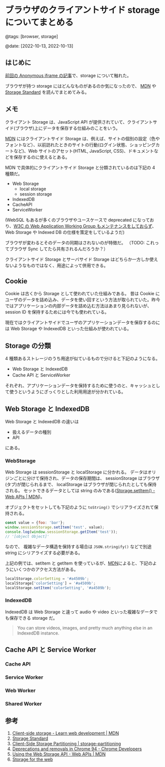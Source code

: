 # ブラウザのクライアントサイド storage についてまとめる

@tags: [browser, storage]

@date: [2022-10-13, 2022-10-13]

## はじめに

[前回の Anonymous iframe の記事](https://blog.bokken.io/articles/2022-09-27/about-anonymous-iframe.html)で、storage について触れた。

ブラウザが持つ storage にはどんなものがあるのか気になったので、
[MDN](https://developer.mozilla.org/en-US/docs/Learn/JavaScript/Client-side_web_APIs/Client-side_storage) や [Storage Standard](https://storage.spec.whatwg.org/) を読んでまとめてみる。

## メモ

クライアント Storage は、JavaScript API が提供されていて、クライアントサイド(ブラウザ)上にデータを保存する仕組みのことをいう。

[MDN](https://developer.mozilla.org/en-US/docs/Learn/JavaScript/Client-side_web_APIs/Client-side_storage)
にはクライアントサイド Storage は、例えば、サイトの個別の設定（色やフォントなど）、以前訪れたときのサイトの行動(ログイン状態、ショッピングカートなど)、Web サイトのアセット(HTML, JavaScript, CSS)、ドキュメントなどを保存するのに使えるとある。

MDN で具体的にクライアントサイド Storage と分類されているのは下記の 4 種類だ。

* Web Storage
    * local storage
    * session storage
* IndexedDB
* CacheAPI
* ServiceWorker

(WebSQL もあるが多くのブラウザやユースケースで deprecated になっており、[W3C の Web Application Working Group もメンテナンスをしておらず](https://www.w3.org/TR/webdatabase/)、 Web Storage や Indexed DB の仕様を策定をしているようだ)

ブラウザが変わるとそのデータの同期はされないのが特徴だ。
（TODO: これってブラウザ Sync してたら共有されるんだろうか？）

クライアントサイド Storage とサーバサイド Storage はどちらか一方しか使えないようなものではなく、用途によって併用できる。

## Cookie

Cookie は古くから Storage として使われていた仕組みである。
昔は Cookie にユーザのデータを詰め込み、データを使い回すという方法が取られていた。昨今ではアプリケーションの内部データを詰め込む方法はあまり見られないが、session ID を保持するためには今でも使われている。

現在ではクライアントサイドでユーザのアプリケーションデータを保存するのには Web Storage や IndexedDB といった仕組みが使われている。

## Storage の分類

4 種類あるストレージのうち用途が似ているもので分けると下記のようになる。

* Web Storage と IndexedDB
* Cache API と ServiceWorker

それぞれ、アプリケーションデータを保持するために使うのと、キャッシュとして使うというようにざっくりとした利用用途が分かれている。

## Web Storage と IndexedDB

Web Storage と IndexedDB の違いは

* 扱えるデータの種別
* API

にある。

### WebStorage

Web Storage は sessionStorage と localStorage に分かれる。
データはオリジンごとに分けて保持され、データの保存期間は、 sessionStorage はブラウザ(タブ)が閉じられるまで、 localStorage はブラウザが閉じられたとしても保持される。
セットできるデータとしては string のみである([Storage.setItem() - Web APIs | MDN](https://developer.mozilla.org/en-US/docs/Web/API/Storage/setItem))。

オブジェクトをセットしても下記のように `toString()` でシリアライズされて保持される。

```javascript
const value = {foo: 'bar'};
window.sessionStorage.setItem('test', value);
console.log(window.sessionStorage.getItem('test'));
// '[object Object]'
```

なので、 複雑なデータ構造を保持する場合は `JSON.stringify()` などで別途 string にシリアライズする必要がある。

上記の例では、setItem と getItem を使っているが、[MDN](https://developer.mozilla.org/en-US/docs/Web/API/Web_Storage_API/Using_the_Web_Storage_API)によると、下記のようにいくつかのアクセス方法がある。

```javascript
localStorage.colorSetting = '#a4509b';
localStorage['colorSetting'] = '#a4509b';
localStorage.setItem('colorSetting', '#a4509b');
```

### IndexedDB

IndexedDB は Web Storage と違って audio や video といった複雑なデータでも保存できる storage だ。

> You can store videos, images, and pretty much anything else in an IndexedDB instance.

## Cache API と Service Worker

### Cache API

### Service Worker

### Web Worker

### Shared Worker

## 参考

1. [Client-side storage - Learn web development | MDN](https://developer.mozilla.org/en-US/docs/Learn/JavaScript/Client-side_web_APIs/Client-side_storage)
2. [Storage Standard](https://storage.spec.whatwg.org/)
3. [Client-Side Storage Partitioning | storage-partitioning](https://privacycg.github.io/storage-partitioning/)
4. [Deprecations and removals in Chrome 94 - Chrome Developers](https://developer.chrome.com/blog/deps-rems-94/#deprecate-and-remove-websql-in-third-party-contexts)
5. [Using the Web Storage API - Web APIs | MDN](https://developer.mozilla.org/en-US/docs/Web/API/Web_Storage_API/Using_the_Web_Storage_API)
6. [Storage for the web](https://web.dev/storage-for-the-web/)
